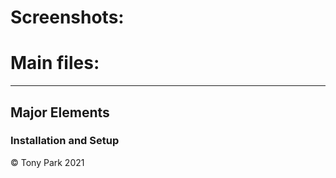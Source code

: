 # Screenshots:

# Main files:

---

## Major Elements

### Installation and Setup

© Tony Park 2021
